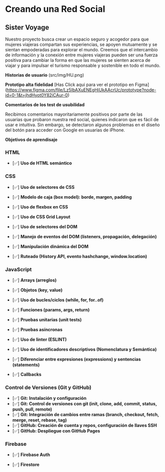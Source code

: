 # Creando una Red Social

## Sister Voyage

Nuestro proyecto busca crear un espacio seguro y acogedor para que mujeres viajeras compartan sus experiencias, se apoyen mutuamente y se sientan empoderadas para explorar el mundo. Creemos que el intercambio de información y la conexión entre mujeres viajeras pueden ser una fuerza positiva para cambiar la forma en que las mujeres se sienten acerca de viajar y para impulsar el turismo responsable y sostenible en todo el mundo.

**Historias de usuario**
(src/img/HU.png)

**Prototipo alta fidelidad**
[Has Click aqui para ver el prototipo en Figma] (https://www.figma.com/file/Lz5IbAXuENEgHiUkAAcrUc/prototype?node-id=0-1&t=jhdHyot0Y82iCAur-0)

**Comentarios de los test de usubilidad**

Recibimos comentarios mayoritariamente positivos por parte de las usuarias que probaron nuestra red social, quienes indicaron que es fácil de usar e intuitiva. Sin embargo, se detectaron algunos problemas en el diseño del botón para acceder con Google en usuarias de iPhone.

**Objetivos de aprendisaje**

### HTML
- [✅] **Uso de HTML semántico**
 
### CSS
- [✅] **Uso de selectores de CSS**

- [✅] **Modelo de caja (box model): borde, margen, padding**

- [✅] **Uso de flexbox en CSS**
 
- [✅] **Uso de CSS Grid Layout**

- [✅] **Uso de selectores del DOM**
 
- [✅] **Manejo de eventos del DOM (listeners, propagación, delegación)**
 
- [✅] **Manipulación dinámica del DOM**

- [✅] **Ruteado (History API, evento hashchange, window.location)**
 
### JavaScript
- [✅] **Arrays (arreglos)**

- [✅] **Objetos (key, value)**
 
- [✅] **Uso de bucles/ciclos (while, for, for..of)**
  
- [✅] **Funciones (params, args, return)**
  
- [✅] **Pruebas unitarias (unit tests)**
 
- [✅] **Pruebas asíncronas**
 
- [✅] **Uso de linter (ESLINT)**
- [✅] **Uso de identificadores descriptivos (Nomenclatura y Semántica)**
- [✅] **Diferenciar entre expresiones (expressions) y sentencias (statements)**
- [✅] **Callbacks**
  
### Control de Versiones (Git y GitHub)
- [✅] **Git: Instalación y configuración**
- [✅] **Git: Control de versiones con git (init, clone, add, commit, status, push, pull, remote)**
- [✅] **Git: Integración de cambios entre ramas (branch, checkout, fetch, merge, reset, rebase, tag)**
- [✅] **GitHub: Creación de cuenta y repos, configuración de llaves SSH**
- [✅] **GitHub: Despliegue con GitHub Pages**
 
### Firebase
- [✅] **Firebase Auth**

- [✅] **Firestore**

